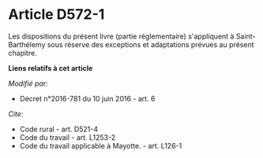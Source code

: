 # Article D572-1

Les dispositions du présent livre (partie réglementaire) s'appliquent à Saint-Barthélemy sous réserve des exceptions et
adaptations prévues au présent chapitre.

**Liens relatifs à cet article**

_Modifié par_:

  - Décret n°2016-781 du 10 juin 2016 - art. 6

_Cite_:

  - Code rural - art. D521-4
  - Code du travail - art. L1253-2
  - Code du travail applicable à Mayotte. - art. L126-1
